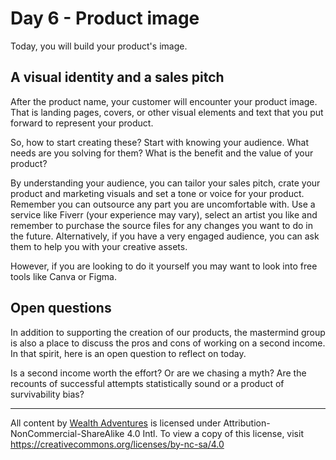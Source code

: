 # Day 6 - Product image

Today, you will build your product's image.

## A visual identity and a sales pitch

After the product name, your customer will encounter your product image. That is landing pages, covers, or other visual elements and text that you put forward to represent your product.

So, how to start creating these? Start with knowing your audience. What needs are you solving for them? What is the benefit and the value of your product?

By understanding your audience, you can tailor your sales pitch, crate your product and marketing visuals and set a tone or voice for your product. Remember you can outsource any part you are uncomfortable with. Use a service like Fiverr (your experience may vary), select an artist you like and remember to purchase the source files for any changes you want to do in the future. Alternatively, if you have a very engaged audience, you can ask them to help you with your creative assets.

However, if you are looking to do it yourself you may want to look into free tools like Canva or Figma.

## Open questions

In addition to supporting the creation of our products, the mastermind group is also a place to discuss the pros and cons of working on a second income. In that spirit, here is an open question to reflect on today.

Is a second income worth the effort? Or are we chasing a myth? Are the recounts of successful attempts statistically sound or a product of survivability bias?

---

All content by [Wealth Adventures](https://wealthadventures.org) is licensed under Attribution-NonCommercial-ShareAlike 4.0 Intl. To view a copy of this license, visit <https://creativecommons.org/licenses/by-nc-sa/4.0>
